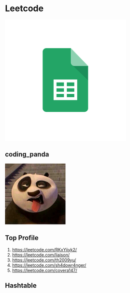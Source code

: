# Leetcode

[![Leetcode graph](./resources/google_sheets.png)](https://docs.google.com/spreadsheets/u/1/d/1MOBBXj3xHD-7wTsjtUUwnG9iHdpPtZemUzP71UioB1Y/edit?ouid=107707195042452739134&usp=sheets_home&ths=true)

## coding_panda

[![Leetcode graph](./resources/avatar_1606549821.png)](https://leetcode.com/c0ding_panda/)

## Top Profile

1. https://leetcode.com/RKxYiiyk2/
2. https://leetcode.com/liaison/
3. https://leetcode.com/th2009yu/
4. https://leetcode.com/sh4dowr4nger/
5. https://leetcode.com/covera147/

## Hashtable

